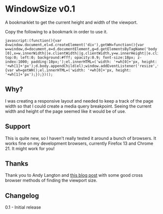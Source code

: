 # WindowSize v0.1

A bookmarklet to get the current height and width of the viewport.

Copy the following to a bookmark in order to use it.

    javascript:(function(){var d=window.document,el=d.createElement('div'),getWH=function(){var w=window,d=document,e=d.documentElement,g=d.getElementsByTagName('body')[0],x=w.innerWidth||e.clientWidth||g.clientWidth,y=w.innerHeight||e.clientHeight||g.clientHeight;return[x,y];},wh=getWH();el.setAttribute('style','position:fixed; top:0; left:0; background:#fff; opacity:0.9; font-size:18px; z-index:1000; padding:10px;');el.innerHTML=('width: '+wh[0]+'px, height: '+wh[1]+'px');d.body.appendChild(el);window.addEventListener('resize',function(){var wh=getWH();el.innerHTML=('width: '+wh[0]+'px, height: '+wh[1]+'px');});})();

## Why?

I was creating a responsive layout and needed to keep a track of the page width so that I could create a media query breakpoint. Seeing the current width and height of the page seemed like it would be of use.

## Support

This is quite new, so I haven't really tested it around a bunch of browsers. It works fine on my development browsers, currently Firefox 13 and Chrome 21. It might work for you!

## Thanks

Thank you to Andy Langton and [this blog post](http://andylangton.co.uk/articles/javascript/get-viewport-size-javascript/) with some good cross browser methods of finding the viewport size.

## Changelog

0.1 - Initial release
